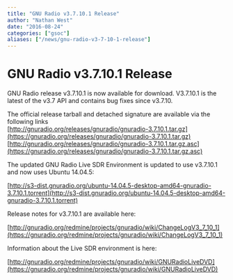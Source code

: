 ```yaml
---
title: "GNU Radio v3.7.10.1 Release"
author: "Nathan West"
date: "2016-08-24"
categories: ["gsoc"]
aliases: ["/news/gnu-radio-v3-7-10-1-release"]
---
```


# GNU Radio v3.7.10.1 Release

GNU Radio release v3.7.10.1 is now available for download. V3.7.10.1 is the latest of the v3.7 API and contains bug fixes since v3.7.10.

The official release tarball and detached signature are available via the following links<br />
[http://gnuradio.org/releases/gnuradio/gnuradio-3.7.10.1.tar.gz](https://gnuradio.org/releases/gnuradio/gnuradio-3.7.10.1.tar.gz)<br />
[http://gnuradio.org/releases/gnuradio/gnuradio-3.7.10.1.tar.gz.asc](https://gnuradio.org/releases/gnuradio/gnuradio-3.7.10.1.tar.gz.asc)

The updated GNU Radio Live SDR Environment is updated to use v3.7.10.1 and now uses Ubuntu 14.04.5:

[http://s3-dist.gnuradio.org/ubuntu-14.04.5-desktop-amd64-gnuradio-3.7.10.1.torrent](http://s3-dist.gnuradio.org/ubuntu-14.04.5-desktop-amd64-gnuradio-3.7.10.1.torrent)

Release notes for v3.7.10.1 are available here:

[http://gnuradio.org/redmine/projects/gnuradio/wiki/ChangeLogV3_7_10_1](https://gnuradio.org/redmine/projects/gnuradio/wiki/ChangeLogV3_7_10_1)

Information about the Live SDR environment is here:

[http://gnuradio.org/redmine/projects/gnuradio/wiki/GNURadioLiveDVD](https://gnuradio.org/redmine/projects/gnuradio/wiki/GNURadioLiveDVD)
